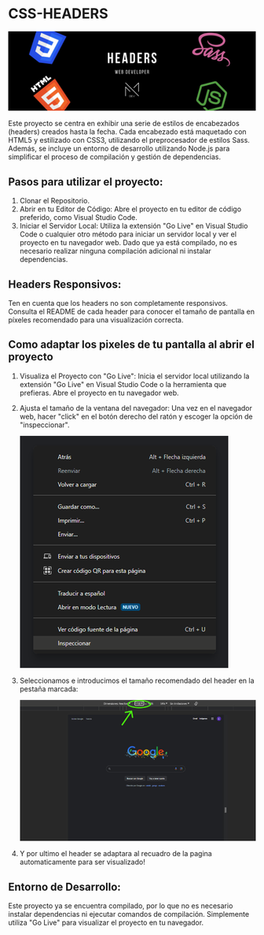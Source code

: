 # CSS-HEADERS
<img src="https://github.com/Mayadevv/CSS-HEADERS/blob/main/banner%20header.jpg">

Este proyecto se centra en exhibir una serie de estilos de encabezados (headers) creados hasta la fecha. Cada encabezado está maquetado con HTML5 y estilizado con CSS3, utilizando el preprocesador de estilos Sass. Además, se incluye un entorno de desarrollo utilizando Node.js para simplificar el proceso de compilación y gestión de dependencias.

## Pasos para utilizar el proyecto:
1. Clonar el Repositorio.
2. Abrir en tu Editor de Código:
Abre el proyecto en tu editor de código preferido, como Visual Studio Code.
3. Iniciar el Servidor Local:
Utiliza la extensión "Go Live" en Visual Studio Code o cualquier otro método para iniciar un servidor local y ver el proyecto en tu navegador web. Dado que ya está compilado, no es necesario realizar ninguna compilación adicional ni instalar dependencias.

## Headers Responsivos:
Ten en cuenta que los headers no son completamente responsivos. Consulta el README de cada header para conocer el tamaño de pantalla en píxeles recomendado para una visualización correcta.

## Como adaptar los pixeles de tu pantalla al abrir el proyecto
 1. Visualiza el Proyecto con "Go Live":
    Inicia el servidor local utilizando la extensión "Go Live" en Visual Studio Code o la herramienta que prefieras.
    Abre el proyecto en tu navegador web.
2. Ajusta el tamaño de la ventana del navegador:
   Una vez en el navegador web, hacer "click" en el botón derecho del ratón y escoger la opción de "inspeccionar".
   
   <img src="https://github.com/Mayadevv/CSS-HEADERS/blob/main/example.png">

3. Seleccionamos e introducimos el tamaño recomendado del header en la pestaña marcada:

   <img src="https://github.com/Mayadevv/CSS-HEADERS/blob/main/px.jpg">

4. Y por ultimo el header se adaptara al recuadro de la pagina automaticamente para ser visualizado!

## Entorno de Desarrollo:
Este proyecto ya se encuentra compilado, por lo que no es necesario instalar dependencias ni ejecutar comandos de compilación. Simplemente utiliza "Go Live" para visualizar el proyecto en tu navegador.
